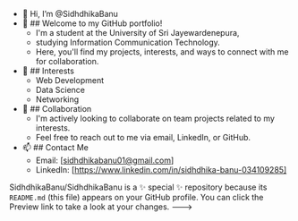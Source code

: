 - 👋 Hi, I’m @SidhdhikaBanu
- 👀 ## Welcome to my GitHub portfolio!
  - I'm a student at the University of Sri Jayewardenepura,
  - studying Information Communication Technology.
  - Here, you'll find my projects, interests, and ways to connect with me for collaboration.
- 🌱 ## Interests
  - Web Development
  - Data Science
  - Networking
- 💞️ ## Collaboration
  - I'm actively looking to collaborate on team projects related to my interests.
  -  Feel free to reach out to me via email, LinkedIn, or GitHub.
- 📫 ## Contact Me
  - Email: [sidhdhikabanu01@gmail.com]
  - LinkedIn: [https://www.linkedin.com/in/sidhdhika-banu-034109285]
 
SidhdhikaBanu/SidhdhikaBanu is a ✨ special ✨ repository because its `README.md` (this file) appears on your GitHub profile.
You can click the Preview link to take a look at your changes.
--->
